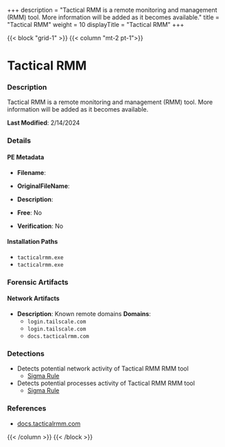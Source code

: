 +++
description = "Tactical RMM is a remote monitoring and management (RMM) tool. More information will be added as it becomes available."
title = "Tactical RMM"
weight = 10
displayTitle = "Tactical RMM"
+++


{{< block "grid-1" >}}
{{< column "mt-2 pt-1">}}

# Tactical RMM


### Description

Tactical RMM is a remote monitoring and management (RMM) tool. More information will be added as it becomes available.



**Last Modified**: 2/14/2024

### Details


#### PE Metadata
- **Filename**: 
- **OriginalFileName**: 
- **Description**: 


- **Free**: No

- **Verification**: No




#### Installation Paths
- `tacticalrmm.exe`
- `tacticalrmm.exe`

### Forensic Artifacts




#### Network Artifacts
- **Description**: Known remote domains  **Domains**:
    - `login.tailscale.com`
    - `login.tailscale.com`
    - `docs.tacticalrmm.com`


### Detections
- Detects potential network activity of Tactical RMM RMM tool
  - [Sigma Rule](https://github.com/magicsword-io/LOLRMM/blob/main/detections/sigma/tactical_rmm_network_sigma.yml)
- Detects potential processes activity of Tactical RMM RMM tool
  - [Sigma Rule](https://github.com/magicsword-io/LOLRMM/blob/main/detections/sigma/tactical_rmm_processes_sigma.yml)

### References
- [docs.tacticalrmm.com](docs.tacticalrmm.com)



{{< /column >}}
{{< /block >}}
